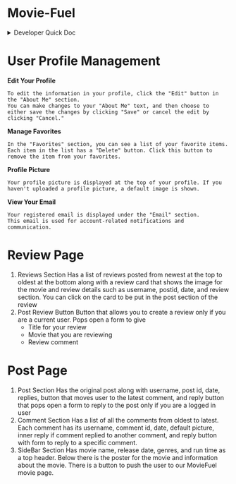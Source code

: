# Movie-Fuel

<details>
<summary>Developer Quick Doc </summary>
<br>
 
# Initialize project
1. Clone: `git clone https://github.com/CronusV/Movie-Fuel.git`
2. Move to directory: `cd Movie-Fuel`
3. Get dev branch: `git checkout dev`
4. Make your own feature branch `git checkout -b <feature-branch>`
5. Install all the dependencies with `npm ci`, but if new dependencies are added use `npm install`
6. Need aws account, so create one if needed, and [initialize it to your system](https://docs.aws.amazon.com/sdk-for-java/v1/developer-guide/setup-install.html). Make sure you set up environment [variables for your system](https://docs.aws.amazon.com/sdk-for-java/v1/developer-guide/credentials.html)
7. Need to set up environmnet details `AWS_REGION = <Your_AWS_REGION>`
8. Make an account in [tmbd](https://developer.themoviedb.org/reference/intro/getting-started) to get your api key and set it to environment `TMDB_accesstoken`
9. In order to create JWT tokens we need a secret. Create environment variable `ACCESS_TOKEN_SECRET = <Anything_can_be_put_here_make_it_random>` and also `ACCESS_TOKEN_SECRET = <Anything_can_be_put_here_make_it_random>`
10. Make dynamoDB tables in the same region as `AWS_REGION`
    1. Make table : `MovieFuel-Users` with partition key `username`
    2. Make table : `MovieFuel-Reviews` with partion key `PostID` and sort key `DateTime`
        - Make PostID a GSI
    3. Make table : `MovieFuel-Replies` with partion key `ReplyID` and sort key `DateTime`
        - Make `ReplyID` a GSI
        - Make `PostID` a GSI
    4. Make table : `Likes` with partion key `ContentID` 

# Git Workflow
- main branch is **production ready code** and should be stable
- dev branch is **development code** where features branches should be merged to
1. From dev, create another branch with feature name `git checkout -b <feature-branch-name>`
2. Finish developing code on feature branch by adding and commiting changes
3. Make sure to merge your current branch to current dev branch (don't forget to pull) for easy merging
4. Push feature Branch `git push origin <feature-branch-name>`
5. On github go to *pull requests* tab and click on *new pull request* button
6. Select dev branch for base base branch (this is where we want to merge)
7. On compare select your feature-branch-name
8. Submit pull request
9. Team lead and members will approve/deny pull request


# Notes
[OneNote](https://1drv.ms/o/s!ApP_R6BWyXl_iRcVc1mQlGErCN8H?e=lo5D76)

# Pulling
When pulling it is important to install any new modules that might have been added. But this might mean you will mutate package-lock.json.
This can cause enormous merge conflicts. So instead of using `npm install` use `npm ci` which stands for clean install.
It ensures packages are installed from package-lock.json file. [link](https://support.deploybot.com/article/131-why-developers-should-use-npm-ci-instead-of-npm-install-and-its-benefits#:~:text=npm%20ci%20is%20a%20command,json%20file.)

</details>



 # User Profile Management

   **Edit Your Profile**

    To edit the information in your profile, click the "Edit" button in the "About Me" section.
    You can make changes to your "About Me" text, and then choose to either save the changes by clicking "Save" or cancel the edit by clicking "Cancel."

   **Manage Favorites**

    In the "Favorites" section, you can see a list of your favorite items.
    Each item in the list has a "Delete" button. Click this button to remove the item from your favorites.

   **Profile Picture**

    Your profile picture is displayed at the top of your profile. If you haven't uploaded a profile picture, a default image is shown.
   

   **View Your Email**

    Your registered email is displayed under the "Email" section.
    This email is used for account-related notifications and communication.

# Review Page
1. Reviews Section
 Has a list of reviews posted from newest at the top to oldest at the bottom along with a review card that shows the image for the movie and review details such as username, postid, date, and review section. You can click on the card to be put in the post section of the review
2. Post Review Button
 Button that allows you to create a review only if you are a current user. Pops open a form to give
    - Title for your review
    - Movie that you are reviewing
    - Review comment
# Post Page
1. Post Section
   Has the original post along with username, post id, date, replies, button that moves user to the latest comment, and reply button that pops open a form to reply to the post only if you are a logged in user
2. Comment Section
   Has a list of all the comments from oldest to latest. Each comment has its username, comment id, date, default picture, inner reply if comment replied to another comment, and reply button with form to reply to a specific comment.
3. SideBar Section
   Has movie name, release date, genres, and run time as a top header. Below there is the poster for the movie and information about the movie. There is a button to push the user to our MovieFuel movie page.  


  
